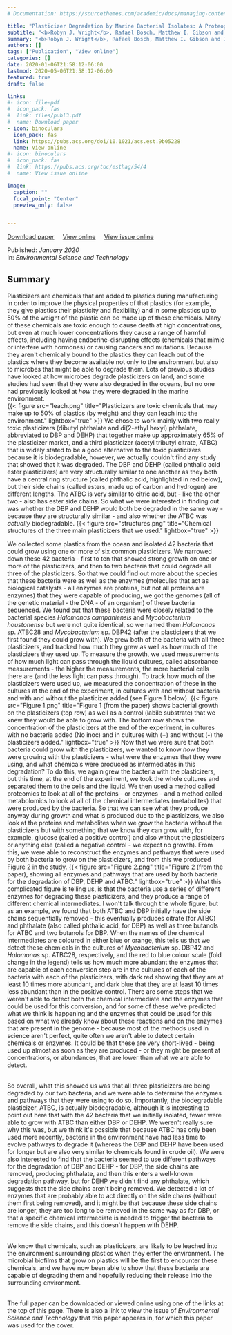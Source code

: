 ```yaml
---
# Documentation: https://sourcethemes.com/academic/docs/managing-content/

title: "Plasticizer Degradation by Marine Bacterial Isolates: A Proteogenomic and Metabolomic Characterization"
subtitle: "<b>Robyn J. Wright</b>, Rafael Bosch, Matthew I. Gibson and Joseph A. Christie-Oleza"
summary: "<b>Robyn J. Wright</b>, Rafael Bosch, Matthew I. Gibson and Joseph A. Christie-Oleza (2020) _Environmental Science and Technology_"
authors: []
tags: ["Publication", "View online"]
categories: []
date: 2020-01-06T21:58:12-06:00
lastmod: 2020-05-06T21:58:12-06:00
featured: true
draft: false

links: 
#- icon: file-pdf
#  icon_pack: fas
#  link: files/publ3.pdf
#  name: Download paper
- icon: binoculars
  icon_pack: fas
  link: https://pubs.acs.org/doi/10.1021/acs.est.9b05228
  name: View online
#- icon: binoculars
#  icon_pack: fas
#  link: https://pubs.acs.org/toc/esthag/54/4
#  name: View issue online

image:
  caption: ""
  focal_point: "Center"
  preview_only: false


---
```

<i class="fas fa-file-pdf"></i>[Download paper](files/publ3.pdf)&nbsp;&nbsp;&nbsp;&nbsp;
<i class="fas fa-binoculars"></i> [View online](https://pubs.acs.org/doi/10.1021/acs.est.9b05228)&nbsp;&nbsp;&nbsp;&nbsp;
<i class="fas fa-binoculars"></i> [View issue online](https://pubs.acs.org/toc/esthag/54/4)


Published: _January 2020_
</br>
In: _Environmental Science and Technology_

<h2>Summary</h2>
Plasticizers are chemicals that are added to plastics during manufacturing in order to improve the physical properties of that plastics (for example, they give plastics their plasticity and flexibility) and in some plastics up to 50% of the weight of the plastic can be made up of these chemicals. Many of these chemicals are toxic enough to cause death at high concentrations, but even at much lower concentrations they cause a range of harmful effects, including having endocrine-disrupting effects (chemicals that mimic or interfere with hormones) or causing cancers and mutations. Because they aren't chemically bound to the plastics they can leach out of the plastics where they become available not only to the environment but also to microbes that might be able to degrade them. Lots of previous studies have looked at how microbes degrade plasticizers on land, and some studies had seen that they were also degraded in the oceans, but no one had previously looked at <em>how</em> they were degraded in the marine environment.</br>
{{< figure src="leach.png" title="Plasticizers are toxic chemicals that may make up to 50% of plastics (by weight) and they can leach into the environment." lightbox="true" >}}
We chose to work mainly with two really toxic plasticizers (dibutyl phthalate and di(2-ethyl hexyl) phthalate, abbreviated to DBP and DEHP) that together make up approximately 65% of the plasticizer market, and a third plasticizer (acetyl tributyl citrate, ATBC) that is widely stated to be a good alternative to the toxic plasticizers because it is biodegradable, however, we actually couldn't find any study that showed that it was degraded. The DBP and DEHP (called phthalic acid ester plasticizers) are very structurally similar to one another as they both have a central ring structure (called phthalic acid, highlighted in red below), but their side chains (called esters, made up of carbon and hydrogen) are different lengths. The ATBC is very similar to citric acid, but - like the other two - also has ester side chains. So what we were interested in finding out was whether the DBP and DEHP would both be degraded in the same way - because they are structurally similar - and also whether the ATBC was <em>actually</em> biodegradable.
{{< figure src="structures.png" title="Chemical structures of the three main plasticizers that we used." lightbox="true" >}}

We collected some plastics from the ocean and isolated 42 bacteria that could grow using one or more of six common plasticizers. We narrowed down these 42 bacteria - first to ten that showed strong growth on one or more of the plasticizers, and then to two bacteria that could degrade all three of the plasticizers. So that we could find out more about the species that these bacteria were as well as the enzymes (molecules that act as biological catalysts - all enzymes are proteins, but not all proteins are enzymes) that they were capable of producing, we got the genomes (all of the genetic material - the DNA - of an organism) of these bacteria sequenced. We found out that these bacteria were closely related to the bacterial species <em>Halomonas campaniensis</em> and <em>Mycobacterium houstonense</em> but were not quite identical, so we named them <em>Halomonas</em> sp. ATBC28 and <em>Mycobacterium</em> sp. DBP42 (after the plasticizers that we first found they could grow with). We grew both of the bacteria with all three plasticizers, and tracked how much they grew as well as how much of the plasticizers they used up. To measure the growth, we used measurements of how much light can pass through the liquid cultures, called absorbance measurements - the higher the measurements, the more bacterial cells there are (and the less light can pass through). To track how much of the plasticizers were used up, we measured the concentration of these in the cultures at the end of the experiment, in cultures with and without bacteria and with and without the plasticizer added (see Figure 1 below). 
{{< figure src="Figure 1.png" title="Figure 1 (from the paper) shows bacterial growth on the plasticizers (top row) as well as a control (labile substrate) that we knew they would be able to grow with. The bottom row shows the concentration of the plasticizers at the end of the experiment, in cultures with no bacteria added (No inoc) and in cultures with (+) and without (-) the plasticizers added." lightbox="true" >}}
Now that we were sure that both bacteria could grow with the plasticizers, we wanted to know <em>how</em> they were growing with the plasticizers - what were the enzymes that they were using, and what chemicals were produced as intermediates in this degradation? To do this, we again grew the bacteria with the plasticizers, but this time, at the end of the experiment, we took the whole cultures and separated them to the cells and the liquid.  We then used a method called proteomics to look at all of the proteins - or enzymes - and a method called metabolomics to look at all of the chemical intermediates (metabolites) that were produced by the bacteria. So that we can see what they produce anyway during growth and what is produced due to the plasticizers, we also look at the proteins and metabolites when we grow the bacteria without the plasticizers but with something that we know they can grow with, for example, glucose (called a positive control) and also without the plasticizers or anything else (called a negative control - we expect no growth). From this, we were able to reconstruct the enzymes and pathways that were used by both bacteria to grow on the plasticizers, and from this we produced Figure 2 in the study. 
{{< figure src="Figure 2.png" title="Figure 2 (from the paper), showing all enzymes and pathways that are used by both bacteria for the degradation of DBP, DEHP and ATBC." lightbox="true" >}}
What this complicated figure is telling us, is that the bacteria use a series of different enzymes for degrading these plasticizers, and they produce a range of different chemical intermediates. I won't talk through the whole figure, but as an example, we found that both ATBC and DBP initially have the side chains sequentially removed - this eventually produces citrate (for ATBC) and phthalate (also called phthalic acid, for DBP) as well as three butanols for ATBC and two butanols for DBP. When the names of the chemical intermediates are coloured in either blue or orange, this tells us that we detect these chemicals in the cultures of <em>Mycobacterium</em> sp. DBP42 and <em>Halomonas</em> sp. ATBC28, respectively, and the red to blue colour scale (fold change in the legend) tells us how much more abundant the enzymes that are capable of each conversion step are in the cultures of each of the bacteria with each of the plasticizers, with dark red showing that they are at least 10 times more abundant, and dark blue that they are at least 10 times less abundant than in the positive control. There are some steps that we weren't able to detect both the chemical intermediate and the enzymes that could be used for this conversion, and for some of these we've predicted what we think is happening and the enzymes that could be used for this based on what we already know about these reactions and on the enzymes that are present in the genome - because most of the methods used in science aren't perfect, quite often we aren't able to detect certain chemicals or enzymes. It could be that these are very short-lived - being used up almost as soon as they are produced - or they might be present at concentrations, or abundances, that are lower than what we are able to detect. </br></br>

So overall, what this showed us was that all three plasticizers are being degraded by our two bacteria, and we were able to determine the enzymes and pathways that they were using to do so. Importantly, the biodegradable plasticizer, ATBC, is actually biodegradable, although it is interesting to point out here that with the 42 bacteria that we initially isolated, fewer were able to grow with ATBC than either DBP or DEHP. We weren't really sure why this was, but we think it's possible that because ATBC has only been used more recently, bacteria in the environment have had less time to evolve pathways to degrade it (whereas the DBP and DEHP have been used for longer but are also very similar to chemicals found in crude oil).  We were also interested to find that the bacteria seemed to use different pathways for the degradation of DBP and DEHP - for DBP, the side chains are removed, producing phthalate, and then this enters a well-known degradation pathway, but for DEHP we didn't find any phthalate, which suggests that the side chains aren't being removed. We detected a lot of enzymes that are probably able to act directly on the side chains (without them first being removed), and it might be that because these side chains are longer, they are too long to be removed in the same way as for DBP, or that a specific chemical intermediate is needed to trigger the bacteria to remove the side chains, and this doesn't happen with DEHP. </br></br>

We know that chemicals, such as plasticizers, are likely to be leached into the environment surrounding plastics when they enter the environment. The microbial biofilms that grow on plastics will be the first to encounter these chemicals, and we have now been able to show that these bacteria are capable of degrading them and hopefully reducing their release into the surrounding environment.</br></br>

The full paper can be downloaded or viewed online using one of the links at the top of this page. There is also a link to view the issue of _Environmental Science and Technology_ that this paper appears in, for which this paper was used for the cover. 